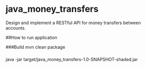 # java_money_transfers
Design and implement a RESTful API for money transfers between accounts.

##How to run application

###Build
mvn clean package

###
java -jar target/java_money_transfers-1.0-SNAPSHOT-shaded.jar
